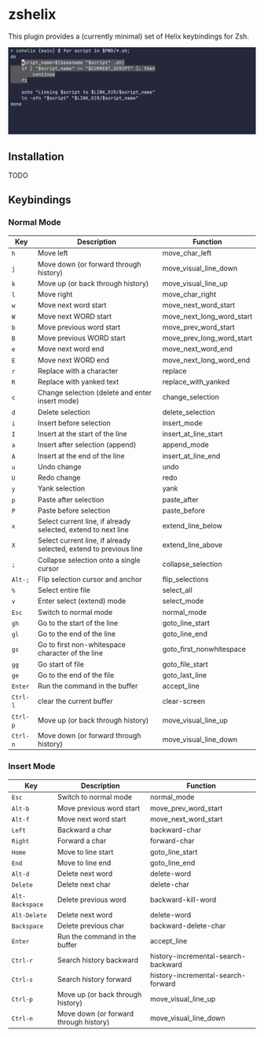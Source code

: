 # zshelix

This plugin provides a (currently minimal) set of Helix keybindings for Zsh.

![zshelix preview](media/preview.png)

## Installation

TODO

## Keybindings

### Normal Mode

| Key | Description | Function |
|-----|-------------|----------|
| `h` | Move left | move_char_left |
| `j` | Move down (or forward through history) | move_visual_line_down |
| `k` | Move up (or back through history) | move_visual_line_up |
| `l` | Move right | move_char_right |
| `w` | Move next word start | move_next_word_start |
| `W` | Move next WORD start | move_next_long_word_start |
| `b` | Move previous word start | move_prev_word_start |
| `B` | Move previous WORD start | move_prev_long_word_start |
| `e` | Move next word end | move_next_word_end |
| `E` | Move next WORD end | move_next_long_word_end |
| `r` | Replace with a character | replace |
| `R` | Replace with yanked text | replace_with_yanked |
| `c` | Change selection (delete and enter insert mode) | change_selection |
| `d` | Delete selection | delete_selection |
| `i` | Insert before selection | insert_mode |
| `I` | Insert at the start of the line | insert_at_line_start |
| `a` | Insert after selection (append) | append_mode |
| `A` | Insert at the end of the line | insert_at_line_end |
| `u` | Undo change | undo |
| `U` | Redo change | redo |
| `y` | Yank selection | yank |
| `p` | Paste after selection | paste_after |
| `P` | Paste before selection | paste_before |
| `x` | Select current line, if already selected, extend to next line | extend_line_below |
| `X` | Select current line, if already selected, extend to previous line | extend_line_above |
| `;` | Collapse selection onto a single cursor | collapse_selection |
| `Alt-;` | Flip selection cursor and anchor | flip_selections |
| `%` | Select entire file | select_all |
| `v` | Enter select (extend) mode | select_mode |
| `Esc` | Switch to normal mode | normal_mode |
| `gh` | Go to the start of the line | goto_line_start |
| `gl` | Go to the end of the line | goto_line_end |
| `gs` | Go to first non-whitespace character of the line | goto_first_nonwhitespace |
| `gg` | Go start of file | goto_file_start |
| `ge` | Go to the end of the file | goto_last_line |
| `Enter` | Run the command in the buffer | accept_line |
| `Ctrl-l` | clear the current buffer | clear-screen |
| `Ctrl-p` | Move up (or back through history) | move_visual_line_up |
| `Ctrl-n` | Move down (or forward through history) | move_visual_line_down |

### Insert Mode

| Key | Description | Function |
|-----|-------------|----------|
| `Esc` | Switch to normal mode | normal_mode |
| `Alt-b` | Move previous word start | move_prev_word_start |
| `Alt-f` | Move next word start | move_next_word_start |
| `Left` | Backward a char | backward-char |
| `Right` | Forward a char | forward-char |
| `Home` | Move to line start | goto_line_start |
| `End` | Move to line end | goto_line_end |
| `Alt-d` | Delete next word | delete-word |
| `Delete` | Delete next char | delete-char |
| `Alt-Backspace` | Delete previous word | backward-kill-word |
| `Alt-Delete` | Delete next word | delete-word |
| `Backspace` | Delete previous char | backward-delete-char |
| `Enter` | Run the command in the buffer | accept_line |
| `Ctrl-r` | Search history backward | history-incremental-search-backward |
| `Ctrl-s` | Search history forward | history-incremental-search-forward |
| `Ctrl-p` | Move up (or back through history) | move_visual_line_up |
| `Ctrl-n` | Move down (or forward through history) | move_visual_line_down |

